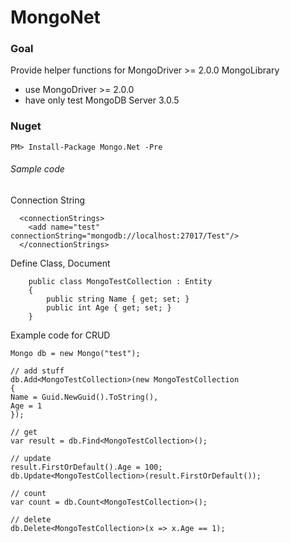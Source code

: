 # MongoNet
### Goal
Provide helper functions for MongoDriver >= 2.0.0 MongoLibrary
+ use MongoDriver >= 2.0.0
+ have only test MongoDB Server 3.0.5

### Nuget
```
PM> Install-Package Mongo.Net -Pre
```

###### Sample code

Connection String
```
  <connectionStrings>
    <add name="test" connectionString="mongodb://localhost:27017/Test"/>
  </connectionStrings>
```
Define Class, Document
```
    public class MongoTestCollection : Entity
    {
        public string Name { get; set; }
        public int Age { get; set; }
    }
```

Example code for CRUD
```
Mongo db = new Mongo("test");
            
// add stuff
db.Add<MongoTestCollection>(new MongoTestCollection 
{
Name = Guid.NewGuid().ToString(),
Age = 1
});

// get
var result = db.Find<MongoTestCollection>();

// update
result.FirstOrDefault().Age = 100;
db.Update<MongoTestCollection>(result.FirstOrDefault());

// count
var count = db.Count<MongoTestCollection>();

// delete
db.Delete<MongoTestCollection>(x => x.Age == 1);
```
